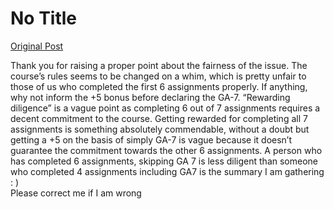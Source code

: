 # No Title

[Original Post](https://discourse.onlinedegree.iitm.ac.in/t/172246/56)

<p>Thank you for raising a proper point about the fairness of the issue. The  course’s rules  seems to be changed on a whim, which is pretty unfair to those of us who completed the first 6 assignments properly. If anything, why not inform the +5 bonus before declaring the GA-7. “Rewarding diligence” is a vague point as completing 6 out of 7 assignments requires a decent commitment to the course. Getting rewarded for completing all 7 assignments is something absolutely commendable, without a doubt but getting a +5 on the basis of simply GA-7 is vague because it doesn’t guarantee the commitment towards the other 6 assignments. A person who has completed 6 assignments, skipping GA 7 is less diligent than someone who completed 4 assignments including GA7 is the summary I am gathering : )<br>
Please correct me if I am wrong</p>